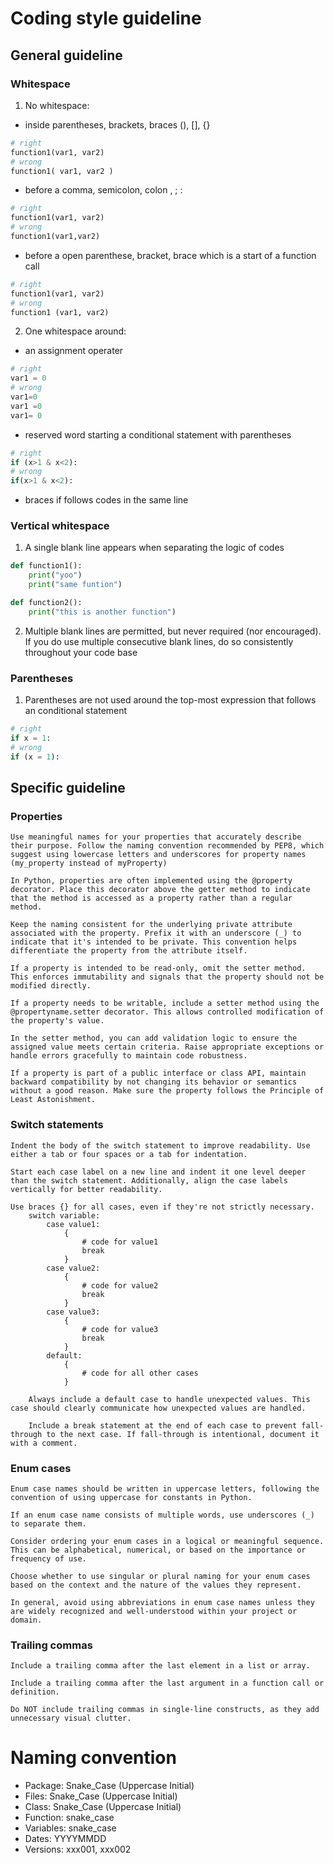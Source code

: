 # Coding style guideline

## General guideline
### Whitespace
1. No whitespace:
- inside parentheses, brackets, braces  (), [], {}
```python
# right
function1(var1, var2)
# wrong
function1( var1, var2 )
```
- before a comma, semicolon, colon  , ; :
```python
# right
function1(var1, var2)
# wrong
function1(var1,var2)
```
- before a open parenthese, bracket, brace which is a start of a function call
```python
# right
function1(var1, var2)
# wrong
function1 (var1, var2)
```

2. One whitespace around:
- an assignment operater
```python
# right
var1 = 0
# wrong
var1=0
var1 =0
var1= 0
```
- reserved word starting a conditional statement with parentheses
```python
# right
if (x>1 & x<2):
# wrong
if(x>1 & x<2):
```
- braces if follows codes in the same line

### Vertical whitespace
1. A single blank line appears when separating the logic of codes
```python
def function1():
    print("yoo")
    print("same funtion")

def function2():
    print("this is another function")
```
2. Multiple blank lines are permitted, but never required (nor encouraged). If you do use multiple consecutive blank lines, do so consistently throughout your code base

### Parentheses
1. Parentheses are not used around the top-most expression that follows an conditional statement
```python
# right
if x = 1:
# wrong
if (x = 1):
```

## Specific guideline

### Properties
    Use meaningful names for your properties that accurately describe their purpose. Follow the naming convention recommended by PEP8, which suggest using lowercase letters and underscores for property names (my_property instead of myProperty)

    In Python, properties are often implemented using the @property decorator. Place this decorator above the getter method to indicate that the method is accessed as a property rather than a regular method.

    Keep the naming consistent for the underlying private attribute associated with the property. Prefix it with an underscore (_) to indicate that it's intended to be private. This convention helps differentiate the property from the attribute itself.

    If a property is intended to be read-only, omit the setter method. This enforces immutability and signals that the property should not be modified directly.

    If a property needs to be writable, include a setter method using the @propertyname.setter decorator. This allows controlled modification of the property's value.

    In the setter method, you can add validation logic to ensure the assigned value meets certain criteria. Raise appropriate exceptions or handle errors gracefully to maintain code robustness.

    If a property is part of a public interface or class API, maintain backward compatibility by not changing its behavior or semantics without a good reason. Make sure the property follows the Principle of Least Astonishment.

### Switch statements
    Indent the body of the switch statement to improve readability. Use either a tab or four spaces or a tab for indentation. 
    
    Start each case label on a new line and indent it one level deeper than the switch statement. Additionally, align the case labels vertically for better readability.
    
    Use braces {} for all cases, even if they're not strictly necessary.
        switch variable:
            case value1:
                {
                    # code for value1
                    break
                }
            case value2:
                {
                    # code for value2
                    break
                }
            case value3:
                {
                    # code for value3
                    break
                }
            default:
                {
                    # code for all other cases
                }
        
        Always include a default case to handle unexpected values. This case should clearly communicate how unexpected values are handled.

        Include a break statement at the end of each case to prevent fall-through to the next case. If fall-through is intentional, document it with a comment.     
        
### Enum cases
    Enum case names should be written in uppercase letters, following the convention of using uppercase for constants in Python.

    If an enum case name consists of multiple words, use underscores (_) to separate them.

    Consider ordering your enum cases in a logical or meaningful sequence. This can be alphabetical, numerical, or based on the importance or frequency of use. 

    Choose whether to use singular or plural naming for your enum cases based on the context and the nature of the values they represent.

    In general, avoid using abbreviations in enum case names unless they are widely recognized and well-understood within your project or domain.
    
### Trailing commas
    Include a trailing comma after the last element in a list or array. 

    Include a trailing comma after the last argument in a function call or definition.

    Do NOT include trailing commas in single-line constructs, as they add unnecessary visual clutter.



# Naming convention
- Package: Snake_Case (Uppercase Initial)
- Files: Snake_Case (Uppercase Initial)
- Class: Snake_Case (Uppercase Initial)
- Function: snake_case
- Variables: snake_case
- Dates: YYYYMMDD
- Versions: xxx001, xxx002